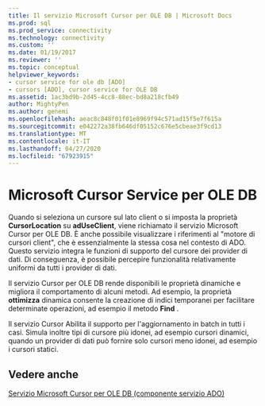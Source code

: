 ```yaml
---
title: Il servizio Microsoft Cursor per OLE DB | Microsoft Docs
ms.prod: sql
ms.prod_service: connectivity
ms.technology: connectivity
ms.custom: ''
ms.date: 01/19/2017
ms.reviewer: ''
ms.topic: conceptual
helpviewer_keywords:
- cursor service for ole db [ADO]
- cursors [ADO], cursor service for OLE DB
ms.assetid: 1ac3bd9b-2d45-4cc8-88ec-bd8a218cfb49
author: MightyPen
ms.author: genemi
ms.openlocfilehash: aeac8c848f01f01e8969f94c571ad15f5e7f615a
ms.sourcegitcommit: e042272a38fb646df05152c676e5cbeae3f9cd13
ms.translationtype: MT
ms.contentlocale: it-IT
ms.lasthandoff: 04/27/2020
ms.locfileid: "67923915"
---
```

# <a name="the-microsoft-cursor-service-for-ole-db"></a>Microsoft Cursor Service per OLE DB
Quando si seleziona un cursore sul lato client o si imposta la proprietà **CursorLocation** su **adUseClient**, viene richiamato il servizio Microsoft Cursor per OLE DB. È anche possibile visualizzare i riferimenti al "motore di cursori client", che è essenzialmente la stessa cosa nel contesto di ADO. Questo servizio integra le funzioni di supporto del cursore dei provider di dati. Di conseguenza, è possibile percepire funzionalità relativamente uniformi da tutti i provider di dati.  
  
 Il servizio Cursor per OLE DB rende disponibili le proprietà dinamiche e migliora il comportamento di alcuni metodi. Ad esempio, la proprietà **ottimizza** dinamica consente la creazione di indici temporanei per facilitare determinate operazioni, ad esempio il metodo **Find** .  
  
 Il servizio Cursor Abilita il supporto per l'aggiornamento in batch in tutti i casi. Simula inoltre tipi di cursore più idonei, ad esempio cursori dinamici, quando un provider di dati può fornire solo cursori meno idonei, ad esempio i cursori statici.  
  
## <a name="see-also"></a>Vedere anche  
 [Servizio Microsoft Cursor per OLE DB (componente servizio ADO)](../../../ado/guide/appendixes/microsoft-cursor-service-for-ole-db-ado-service-component.md)
